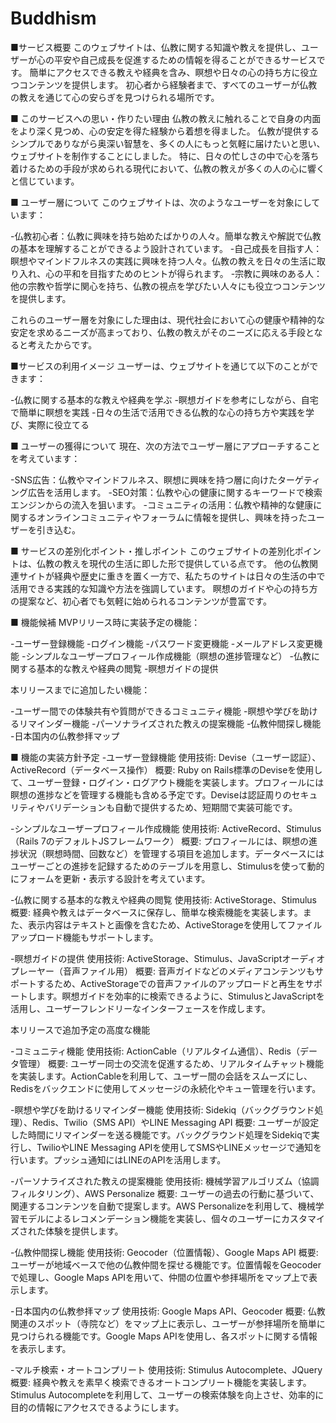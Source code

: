 # Buddhism
■サービス概要
このウェブサイトは、仏教に関する知識や教えを提供し、ユーザーが心の平安や自己成長を促進するための情報を得ることができるサービスです。
簡単にアクセスできる教えや経典を含み、瞑想や日々の心の持ち方に役立つコンテンツを提供します。
初心者から経験者まで、すべてのユーザーが仏教の教えを通じて心の安らぎを見つけられる場所です。

■ このサービスへの思い・作りたい理由
仏教の教えに触れることで自身の内面をより深く見つめ、心の安定を得た経験から着想を得ました。
仏教が提供するシンプルでありながら奥深い智慧を、多くの人にもっと気軽に届けたいと思い、ウェブサイトを制作することにしました。
特に、日々の忙しさの中で心を落ち着けるための手段が求められる現代において、仏教の教えが多くの人の心に響くと信じています。

■ ユーザー層について
このウェブサイトは、次のようなユーザーを対象にしています：

-仏教初心者：仏教に興味を持ち始めたばかりの人々。簡単な教えや解説で仏教の基本を理解することができるよう設計されています。
-自己成長を目指す人：瞑想やマインドフルネスの実践に興味を持つ人々。仏教の教えを日々の生活に取り入れ、心の平和を目指すためのヒントが得られます。
-宗教に興味のある人：他の宗教や哲学に関心を持ち、仏教の視点を学びたい人々にも役立つコンテンツを提供します。

これらのユーザー層を対象にした理由は、現代社会において心の健康や精神的な安定を求めるニーズが高まっており、仏教の教えがそのニーズに応える手段となると考えたからです。

■サービスの利用イメージ
ユーザーは、ウェブサイトを通じて以下のことができます：

-仏教に関する基本的な教えや経典を学ぶ
-瞑想ガイドを参考にしながら、自宅で簡単に瞑想を実践
-日々の生活で活用できる仏教的な心の持ち方や実践を学び、実際に役立てる

■ ユーザーの獲得について
現在、次の方法でユーザー層にアプローチすることを考えています：

-SNS広告：仏教やマインドフルネス、瞑想に興味を持つ層に向けたターゲティング広告を活用します。
-SEO対策：仏教や心の健康に関するキーワードで検索エンジンからの流入を狙います。
-コミュニティの活用：仏教や精神的な健康に関するオンラインコミュニティやフォーラムに情報を提供し、興味を持ったユーザーを引き込む。

■ サービスの差別化ポイント・推しポイント
このウェブサイトの差別化ポイントは、仏教の教えを現代の生活に即した形で提供している点です。
他の仏教関連サイトが経典や歴史に重きを置く一方で、私たちのサイトは日々の生活の中で活用できる実践的な知識や方法を強調しています。
瞑想のガイドや心の持ち方の提案など、初心者でも気軽に始められるコンテンツが豊富です。

■ 機能候補
MVPリリース時に実装予定の機能：

-ユーザー登録機能
-ログイン機能
-パスワード変更機能
-メールアドレス変更機能
-シンプルなユーザープロフィール作成機能（瞑想の進捗管理など）
-仏教に関する基本的な教えや経典の閲覧
-瞑想ガイドの提供

本リリースまでに追加したい機能：

-ユーザー間での体験共有や質問ができるコミュニティ機能
-瞑想や学びを助けるリマインダー機能
-パーソナライズされた教えの提案機能
-仏教仲間探し機能
-日本国内の仏教参拝マップ

■ 機能の実装方針予定
-ユーザー登録機能
使用技術: Devise（ユーザー認証）、ActiveRecord（データベース操作）
概要: Ruby on Rails標準のDeviseを使用して、ユーザー登録・ログイン・ログアウト機能を実装します。プロフィールには瞑想の進捗などを管理する機能も含める予定です。Deviseは認証周りのセキュリティやバリデーションも自動で提供するため、短期間で実装可能です。

-シンプルなユーザープロフィール作成機能
使用技術: ActiveRecord、Stimulus（Rails 7のデフォルトJSフレームワーク）
概要: プロフィールには、瞑想の進捗状況（瞑想時間、回数など）を管理する項目を追加します。データベースにはユーザーごとの進捗を記録するためのテーブルを用意し、Stimulusを使って動的にフォームを更新・表示する設計を考えています。

-仏教に関する基本的な教えや経典の閲覧
使用技術: ActiveStorage、Stimulus
概要: 経典や教えはデータベースに保存し、簡単な検索機能を実装します。また、表示内容はテキストと画像を含むため、ActiveStorageを使用してファイルアップロード機能もサポートします。

-瞑想ガイドの提供
使用技術: ActiveStorage、Stimulus、JavaScriptオーディオプレーヤー（音声ファイル用）
概要: 音声ガイドなどのメディアコンテンツもサポートするため、ActiveStorageでの音声ファイルのアップロードと再生をサポートします。瞑想ガイドを効率的に検索できるように、StimulusとJavaScriptを活用し、ユーザーフレンドリーなインターフェースを作成します。

本リリースで追加予定の高度な機能

-コミュニティ機能
使用技術: ActionCable（リアルタイム通信）、Redis（データ管理）
概要: ユーザー同士の交流を促進するため、リアルタイムチャット機能を実装します。ActionCableを利用して、ユーザー間の会話をスムーズにし、Redisをバックエンドに使用してメッセージの永続化やキュー管理を行います。

-瞑想や学びを助けるリマインダー機能
使用技術: Sidekiq（バックグラウンド処理）、Redis、Twilio（SMS API）やLINE Messaging API
概要: ユーザーが設定した時間にリマインダーを送る機能です。バックグラウンド処理をSidekiqで実行し、TwilioやLINE Messaging APIを使用してSMSやLINEメッセージで通知を行います。プッシュ通知にはLINEのAPIを活用します。

-パーソナライズされた教えの提案機能
使用技術: 機械学習アルゴリズム（協調フィルタリング）、AWS Personalize
概要: ユーザーの過去の行動に基づいて、関連するコンテンツを自動で提案します。AWS Personalizeを利用して、機械学習モデルによるレコメンデーション機能を実装し、個々のユーザーにカスタマイズされた体験を提供します。

-仏教仲間探し機能
使用技術: Geocoder（位置情報）、Google Maps API
概要: ユーザーが地域ベースで他の仏教仲間を探せる機能です。位置情報をGeocoderで処理し、Google Maps APIを用いて、仲間の位置や参拝場所をマップ上で表示します。

-日本国内の仏教参拝マップ
使用技術: Google Maps API、Geocoder
概要: 仏教関連のスポット（寺院など）をマップ上に表示し、ユーザーが参拝場所を簡単に見つけられる機能です。Google Maps APIを使用し、各スポットに関する情報を表示します。

-マルチ検索・オートコンプリート
使用技術: Stimulus Autocomplete、JQuery
概要: 経典や教えを素早く検索できるオートコンプリート機能を実装します。Stimulus Autocompleteを利用して、ユーザーの検索体験を向上させ、効率的に目的の情報にアクセスできるようにします。